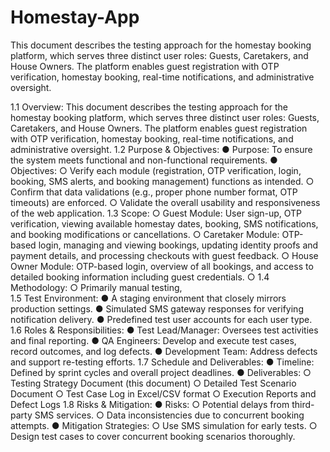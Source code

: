 # Homestay-App
This document describes the testing approach for the homestay booking  platform, which serves three distinct user roles: Guests, Caretakers, and  House Owners. The platform enables guest registration with OTP  verification, homestay booking, real-time notifications, and administrative  oversight. 


1.1 Overview: 
This document describes the testing approach for the homestay booking 
platform, which serves three distinct user roles: Guests, Caretakers, and 
House Owners. The platform enables guest registration with OTP 
verification, homestay booking, real-time notifications, and administrative 
oversight. 
1.2 Purpose & Objectives: 
● Purpose: To ensure the system meets functional and non-functional 
requirements. 
● Objectives: 
○ Verify each module (registration, OTP verification, login, 
booking, SMS alerts, and booking management) functions as 
intended. 
○ Confirm that data validations (e.g., proper phone number 
format, OTP timeouts) are enforced. 
○ Validate the overall usability and responsiveness of the web 
application. 
1.3 Scope: 
○ Guest Module: User sign-up, OTP verification, viewing 
available homestay dates, booking, SMS notifications, and 
booking modifications or cancellations. 
○ Caretaker Module: OTP-based login, managing and viewing 
bookings, updating identity proofs and payment details, and 
processing checkouts with guest feedback. 
○ House Owner Module: OTP-based login, overview of all 
bookings, and access to detailed booking information including 
guest credentials. 
○ 1.4 Methodology: 
○ Primarily manual testing,  
1.5 Test Environment: 
● A staging environment that closely mirrors production settings. 
● Simulated SMS gateway responses for verifying notification delivery. 
● Predefined test user accounts for each user type. 
1.6 Roles & Responsibilities: 
● Test Lead/Manager: Oversees test activities and final reporting. 
● QA Engineers: Develop and execute test cases, record outcomes, 
and log defects. 
● Development Team: Address defects and support re-testing efforts. 
1.7 Schedule and Deliverables: 
● Timeline: Defined by sprint cycles and overall project deadlines. 
● Deliverables: 
○ Testing Strategy Document (this document) 
○ Detailed Test Scenario Document 
○ Test Case Log in Excel/CSV format 
○ Execution Reports and Defect Logs 
1.8 Risks & Mitigation: 
● Risks: 
○ Potential delays from third-party SMS services. 
○ Data inconsistencies due to concurrent booking attempts. 
● Mitigation Strategies: 
○ Use SMS simulation for early tests. 
○ Design test cases to cover concurrent booking scenarios 
thoroughly.
